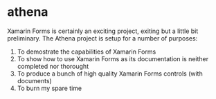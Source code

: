 athena
======
Xamarin Forms is certainly an exciting project, exiting but a little bit preliminary. The Athena project is setup for a number of purposes:

1. To demostrate the capabilities of Xamarin Forms
2. To show how to use Xamarin Forms as its documentation is neither completed nor thorought
3. To produce a bunch of high quality Xamarin Forms controls (with documents)
4. To burn my spare time
